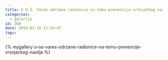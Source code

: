 ```yaml
---
title: U O.Š. Vareš održane radionice na temu prevencije vršnjačkog nasilja
categories:
  - galerija
id: 260
date: 2019-03-10 11:34:47
tags:
---
```


{% mygallery u-os-vares-odrzane-radionice-na-temu-prevencije-vrsnjackog-nasilja %}